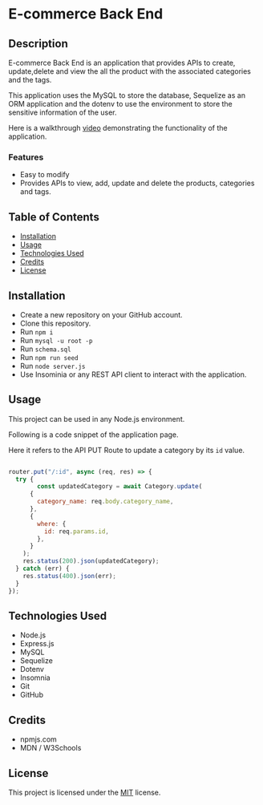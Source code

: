 # E-commerce Back End

## Description

E-commerce Back End is an application that provides APIs to create, update,delete and view the all the product with the associated categories and the tags.

This application uses the MySQL to store the database, Sequelize as an ORM application and the dotenv to use the environment to store the sensitive information of the user.

Here is a walkthrough [video](https://drive.google.com/file/d/11oJV6aOWHFUxJrHe70PeMOoPQpXbIhfs/view) demonstrating the functionality of the application.

### Features

- Easy to modify
- Provides APIs to view, add, update and delete the products, categories and tags.

## Table of Contents

- [Installation](#installation)
- [Usage](#usage)
- [Technologies Used](#technologies-used)
- [Credits](#credits)
- [License](#license)

## Installation

- Create a new repository on your GitHub account.
- Clone this repository.
- Run `npm i`
- Run `mysql -u root -p`
- Run `schema.sql`
- Run `npm run seed`
- Run `node server.js`
- Use Insominia or any REST API client to interact with the application.

## Usage

This project can be used in any Node.js environment.

Following is a code snippet of the application page.

Here it refers to the API PUT Route to update a category by its `id` value.

```Node.js

router.put("/:id", async (req, res) => {
  try {
        const updatedCategory = await Category.update(
      {
        category_name: req.body.category_name,
      },
      {
        where: {
          id: req.params.id,
        },
      }
    );
    res.status(200).json(updatedCategory);
  } catch (err) {
    res.status(400).json(err);
  }
});


```

## Technologies Used

- Node.js
- Express.js
- MySQL
- Sequelize
- Dotenv
- Insomnia
- Git
- GitHub

## Credits

- npmjs.com
- MDN / W3Schools

## License

This project is licensed under the [MIT](./LICENSE) license.
